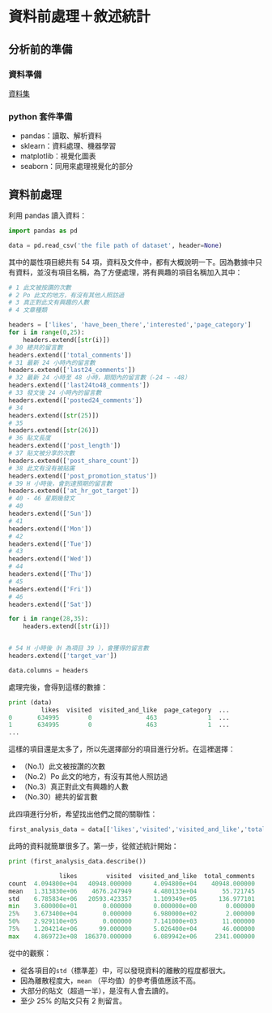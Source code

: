 # 資料前處理＋敘述統計

## 分析前的準備

### 資料準備

[資料集](https://archive.ics.uci.edu/ml/datasets/Facebook+Comment+Volume+Dataset)

### python 套件準備

* pandas：讀取、解析資料
* sklearn：資料處理、機器學習
* matplotlib：視覺化圖表
* seaborn：同用來處理視覺化的部分

## 資料前處理

利用 pandas  讀入資料：

```python
import pandas as pd

data = pd.read_csv('the file path of dataset', header=None)
```

其中的屬性項目總共有 54 項，資料及文件中，都有大概說明一下。因為數據中只有資料，並沒有項目名稱，為了方便處理，將有興趣的項目名稱加入其中：

```python
# 1 此文被按讚的次數
# 2 Po 此文的地方，有沒有其他人照訪過
# 3 真正對此文有興趣的人數
# 4 文章種類

headers = ['likes', 'have_been_there','interested','page_category']
for i in range(0,25):
    headers.extend([str(i)])
# 30 總共的留言數
headers.extend(['total_comments'])
# 31 最新 24 小時內的留言數
headers.extend(['last24_comments'])
# 32 最新 24 小時至 48 小時，期間內的留言數（-24 ~ -48）
headers.extend(['last24to48_comments'])
# 33 發文後 24 小時內的留言數
headers.extend(['posted24_comments'])
# 34
headers.extend([str(25)])
# 35
headers.extend([str(26)])
# 36 貼文長度
headers.extend(['post_length'])
# 37 貼文被分享的次數
headers.extend(['post_share_count'])
# 38 此文有沒有被貼廣
headers.extend(['post_promotion_status'])
# 39 H 小時後，會到達預期的留言數
headers.extend(['at_hr_got_target'])
# 40 - 46 星期幾發文
# 40 
headers.extend(['Sun'])
# 41
headers.extend(['Mon'])
# 42
headers.extend(['Tue'])
# 43
headers.extend(['Wed'])
# 44 
headers.extend(['Thu'])
# 45
headers.extend(['Fri'])
# 46 
headers.extend(['Sat'])

for i in range(28,35):
    headers.extend([str(i)])


# 54 H 小時後（H 為項目 39 ），會獲得的留言數
headers.extend(['target_var'])

data.columns = headers
```

處理完後，會得到這樣的數據：

```python
print (data)
         likes  visited  visited_and_like  page_category  ...       
0       634995        0               463              1  ...
1       634995        0               463              1  ...
...
```
這樣的項目還是太多了，所以先選擇部分的項目進行分析。在這裡選擇：

* （No.1）此文被按讚的次數
* （No.2）Po 此文的地方，有沒有其他人照訪過
* （No.3）真正對此文有興趣的人數
* （No.30）總共的留言數

此四項進行分析，希望找出他們之間的關聯性：

```python
first_analysis_data = data[['likes','visited','visited_and_like','total_comments']]
```

此時的資料就簡單很多了。第一步，從敘述統計開始：

```python
print (first_analysis_data.describe())

              likes        visited  visited_and_like  total_comments
count  4.094800e+04   40948.000000      4.094800e+04    40948.000000
mean   1.313830e+06    4676.247949      4.480133e+04       55.721745
std    6.785834e+06   20593.423357      1.109349e+05      136.977101
min    3.600000e+01       0.000000      0.000000e+00        0.000000
25%    3.673400e+04       0.000000      6.980000e+02        2.000000
50%    2.929110e+05       0.000000      7.141000e+03       11.000000
75%    1.204214e+06      99.000000      5.026400e+04       46.000000
max    4.869723e+08  186370.000000      6.089942e+06     2341.000000
```
從中的觀察：

* 從各項目的```std```（標準差）中，可以發現資料的離散的程度都很大。
* 因為離散程度大，`mean` （平均值）的參考價值應該不高。
* 大部分的貼文（超過一半），是沒有人會去讀的。
* 至少 25% 的貼文只有 2 則留言。 